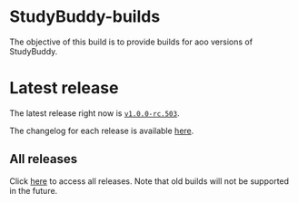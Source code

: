 # StudyBuddy-builds
The objective of this build is to provide builds for aoo versions of StudyBuddy.

# Latest release
The latest release right now is [`v1.0.0-rc.503`][latest_release].

The changelog for each release is available [here][changelog].

## All releases
Click [here](release/) to access all releases. Note that old builds will not be supported in the future.
<!-- Links -->
[latest_release]: /release/com.edricchan.studybuddy-v1.0.0-rc.503.apk
[changelog]: https://github.com/Chan4077/StudyBuddy/blob/master/CHANGELOG.md